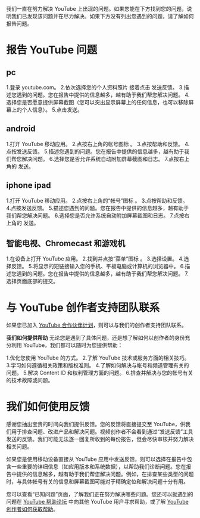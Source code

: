 我们一直在努力解决 YouTube 上出现的问题。如果您能在下方找到您的问题，说明我们已发现该问题并在尽力解决。如果下方没有列出您遇到的问题，请了解如何报告问题。

# 报告 YouTube 问题

## pc

1.登录 youtube.com。
2.依次选择您的个人资料照片  接着点击 发送反馈。
3.描述您遇到的问题。您在报告中提供的信息越多，越有助于我们帮您解决问题。
4.选择您是否愿意提供屏幕截图（您可以突出显示屏幕上的任何信息，也可以移除屏幕上的个人信息）。
5.点击发送。
 

## android

1.打开 YouTube 移动应用。
2.点按右上角的帐号图标 。
3.点按帮助和反馈。
4.点按发送反馈。
5.描述您遇到的问题。您在报告中提供的信息越多，越有助于我们帮您解决问题。
6.选择您是否允许系统自动附加屏幕截图和日志。
7.点按右上角的 发送。

## iphone ipad
1.打开 YouTube 移动应用。
2.点按右上角的“帐号”图标 。
3.点按帮助和反馈。
4.点按发送反馈。
5.描述您遇到的问题。您在报告中提供的信息越多，越有助于我们帮您解决问题。
6.选择您是否允许系统自动附加屏幕截图和日志。
7.点按右上角的 发送。


## 智能电视、Chromecast 和游戏机
1.在设备上打开 YouTube 应用。
2.找到并点按“菜单”图标 。
3.选择设置。
4.选择反馈。
5.将显示的短链接输入您的手机、平板电脑或计算机的浏览器中。
6.描述您遇到的问题。您在报告中提供的信息越多，越有助于我们帮您解决问题。
7.选择页面底部的提交。




# 与 YouTube 创作者支持团队联系
如果您已加入 [YouTube 合作伙伴计划]()，则可以与我们的创作者支持团队联系。

**我们如何提供帮助**
无论您是遇到了具体问题，还是想了解如何以创作者的身份充分利用 YouTube，我们都可以随时为您提供帮助：

1.优化您使用 YouTube 的方式。
2.了解 YouTube 技术或服务方面的相关技巧。
3.学习如何遵循相关政策和版权准则。
4.了解如何解决与帐号和频道管理有关的问题。
5.解决 Content ID 和权利管理方面的问题。
6.排查并解决与您的帐号有关的技术故障或问题。

# 我们如何使用反馈

感谢您抽出宝贵的时间向我们提供反馈。您的反馈将直接提交至 YouTube，供我们用于排查问题、改进产品和解决问题。视频创作者不会看到通过“发送反馈”工具发送的反馈。我们可能无法逐一回复所收到的每份报告，但会尽快审核并努力解决相关问题。

如果您是使用移动设备直接从 YouTube 应用中发送反馈，则可以选择在报告中包含一些重要的详细信息（如应用版本和系统数据），以帮助我们诊断问题。您在报告中提供的信息越多，越有助于我们帮您解决问题。例如，在排查某些类型的问题时，与具体帐号有关的信息和屏幕截图可能对于精确定位和解决问题十分有用。

您可以查看“已知问题”页面，了解我们正在努力解决哪些问题。您还可以就遇到的问题在 [YouTube 帮助论坛](https://support.google.com/youtube/community) 中向其他 YouTube 用户寻求帮助，或了解 [YouTube 创作者如何获取帮助](https://support.google.com/youtube/answer/3545535)。